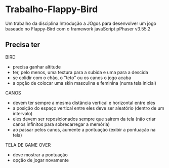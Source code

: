 # Trabalho-Flappy-Bird


Um trabalho da disciplina Introdução a JOgos para desenvolver um jogo baseado no Flappy-Bird com o framework javaScript pPhaser v3.55.2



## Precisa ter

BIRD
  - precisa ganhar altitude
  - ter, pelo menos, uma textura para a subida e uma para a descida
  - se colidir com o chão, o "teto" ou os canos o jogo acaba
  - a opção de colocar uma skin masculina e feminina (numa tela inicial)

CANOS
  - devem ter sempre a mesma distância vertical e horizontal entre eles
  - a posição do espaço vertical entre eles deve ser aleatório (dentro de um intervalo)
  - eles devem ser reposicionados sempre que saírem da tela (não criar canos infinitos para sobrecarregar a memória)
  - ao passar pelos canos, aumente a pontuação (exibir a pontuação na tela)

TELA DE GAME OVER
  - deve mostrar a pontuação
  - opção de jogar novamente